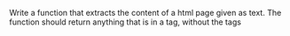 Write a function that extracts the content of a html
page given as text. The function should return
anything that is in a tag, without the tags
